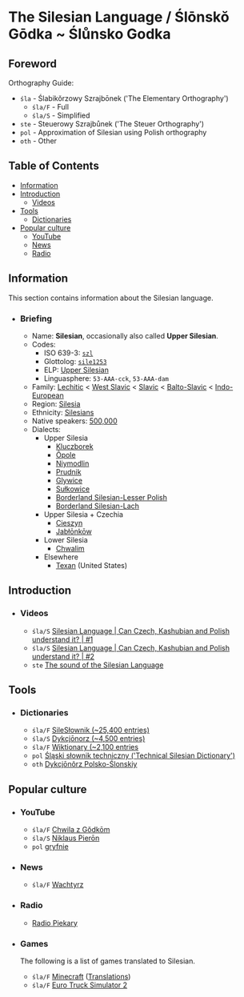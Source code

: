 # The Silesian Language / Ślōnskŏ Gōdka ~ Ślůnsko Godka

## Foreword

Orthography Guide:
- `śla` - Ślabikŏrzowy Szrajbōnek ('The Elementary Orthography')
  - `śla/F` - Full
  - `śla/S` - Simplified
- `ste` - Steuerowy Szrajbůnek ('The Steuer Orthography')
- `pol` - Approximation of Silesian using Polish orthography
- `oth` - Other

## Table of Contents

<!--This section needs a description.-->

- [Information](#information)
- [Introduction](#introduction)
  - [Videos](#videos)
- [Tools](#tools)
  - [Dictionaries](#dictionaries)
- [Popular culture](#popular-culture)
  - [YouTube](#youtube)
  - [News](#news)
  - [Radio](#radio)

## Information

This section contains information about the Silesian language.

- ### Briefing

  <!--This section needs a description.-->

  - Name: **Silesian**, occasionally also called **Upper Silesian**.
  - Codes:
    - ISO 639-3: [`szl`](https://iso639-3.sil.org/code/szl)
    - Glottolog: [`sile1253`](https://glottolog.org/resource/languoid/id/sile1253)
    - ELP: [Upper Silesian](https://www.endangeredlanguages.com/lang/8349)
    - Linguasphere: `53-AAA-cck`, `53-AAA-dam`
  - Family:
    [Lechitic](https://en.wikipedia.org/wiki/Lechitic_languages) <
    [West Slavic](https://en.wikipedia.org/wiki/West_Slavic_languages) <
    [Slavic](https://en.wikipedia.org/wiki/Slavic_languages) <
    [Balto-Slavic](https://en.wikipedia.org/wiki/Balto-Slavic_languages) <
    [Indo-European](https://en.wikipedia.org/wiki/Indo-European_languages)
  - Region: [Silesia](https://en.wikipedia.org/wiki/Silesia)
  - Ethnicity: [Silesians](https://en.wikipedia.org/wiki/Silesians)
  - Native speakers: [500,000](https://stat.gov.pl/download/gfx/portalinformacyjny/pl/defaultaktualnosci/6494/10/1/1/wstepne_wyniki_nsp_2021_w_zakresie_struktury_narodowo-etnicznej_oraz_jezyka_kontaktow_domowych.pdf)
  - Dialects:
    - Upper Silesia
      - [Kluczborek](https://en.wikipedia.org/wiki/Kluczbork_Silesian_dialect)
      - [Ôpole](https://en.wikipedia.org/wiki/Opole_Silesian_dialect)
      - [Niymodlin](https://en.wikipedia.org/wiki/Niemodlin_dialect)
      - [Prudnik](https://en.wikipedia.org/wiki/Prudnik_Silesian_dialect)
      - [Glywice](https://en.wikipedia.org/wiki/Gliwice_dialect)
      - [Sułkowice](https://en.wikipedia.org/wiki/Sulkovian_dialect)
      - [Borderland Silesian-Lesser Polish](https://en.wikipedia.org/wiki/Borderland_Silesian-Lesser_Polish_dialect)
      - [Borderland Silesian-Lach](https://en.wikipedia.org/wiki/Borderland_Silesian-Lach_dialect)
    - Upper Silesia + Czechia
      - [Cieszyn](https://en.wikipedia.org/wiki/Cieszyn_Silesian_dialect)
      - [Jabłōnkōw](https://en.wikipedia.org/wiki/Jabłonków_dialect)
    - Lower Silesia
      - [Chwalim](https://en.wikipedia.org/wiki/Chwalim_dialect)
    - Elsewhere
      - [Texan](https://en.wikipedia.org/wiki/Texan_Silesian) (United States)

## Introduction

<!--This section needs a description.-->

- ### Videos

  <!--This section needs a description.-->

  - `śla/S` [Silesian Language | Can Czech, Kashubian and Polish understand it? | #1](https://www.youtube.com/watch?v=IUJLLtMrmCg)
  - `śla/S` [Silesian Language | Can Czech, Kashubian and Polish understand it? | #2](https://www.youtube.com/watch?v=-3OZLAnSB_c)
  - `ste` [The sound of the Silesian Language](https://www.youtube.com/watch?v=5TvH8ijBOl4)

## Tools

<!--This section needs a description.-->

- ### Dictionaries
  
  <!--This section needs a description.-->

  - `śla/F` [SileSłownik (~25,400 entries)](https://silling.org/slownik/Przodni%C5%8F_str%C5%8Dna)
  - `śla/S` [Dykcjōnorz (~4,500 entries)](https://dykcjonorz.eu)
  - `śla/F` [Wiktionary (~2,100 entries](https://wiktionary.org)
  - `pol` [Śląski słownik techniczny ('Technical Silesian Dictionary')](https://euro-met.pl/informator/slaski-slownik)
  - `oth` [Dykcjōnôrz Polsko-Ślonskiy](https://sbc.org.pl/dlibra/publication/648390)

## Popular culture

<!--This section needs a description.-->

- ### YouTube
  
  <!--This section needs a description.-->
  
  - `śla/F` [Chwila z Gŏdkōm](https://www.youtube.com/c/ChwilaZG%C5%8Fdk%C5%8Dm)
  - `śla/S` [Niklaus Pierōn](https://www.youtube.com/@NiklausPieron)
  - `pol` [gryfnie](https://www.youtube.com/@gryfnie)
 
- ### News

  <!--This section needs a description.-->

  - `śla/F` [Wachtyrz](https://wachtyrz.eu/)

- ### Radio

  <!--This section needs a description.-->

  - [Radio Piekary](https://radiopiekary.pl/)
 
- ### Games

  The following is a list of games translated to Silesian.

  - `śla/F` [Minecraft](https://www.minecraft.net/en-us) ([Translations](https://crowdin.com/project/minecraft))
  - `śla/F` [Euro Truck Simulator 2](https://eurotrucksimulator2.com/)
